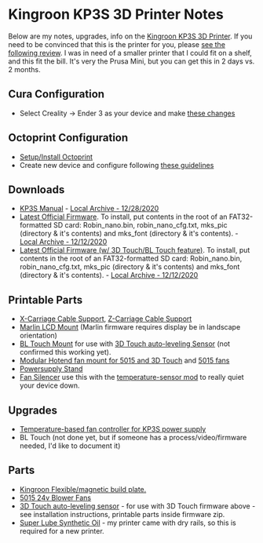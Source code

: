 # Kingroon KP3S 3D Printer Notes

Below are my notes, upgrades, info on the [Kingroon KP3S 3D
Printer](https://www.amazon.com/gp/product/B08F51DPRX/ref=as_li_tl?ie=UTF8&camp=1789&creative=9325&creativeASIN=B08F51DPRX&linkCode=as2&tag=orgbubba-20&linkId=775b118605389899af8b4b9708d69a68).
If you need to be convinced that this is the printer for you, please [see the
following review](https://3dprintbeginner.com/kingroon-kp3s-review/). I was in
need of a smaller printer that I could fit on a shelf, and this fit the bill.
It's very the Prusa Mini, but you can get this in 2 days vs. 2 months.  

## Cura Configuration
* Select Creality -> Ender 3 as your device and make [these changes](Cura.md)

## Octoprint Configuration
* [Setup/Install Octoprint](https://octoprint.org/download/)
* Create new device and configure following [these guidelines](Octoprint.md)

## Downloads
* [KP3S Manual](https://www.kingroon.com/?do_action=action.download&DId=6) - [Local Archive - 12/28/2020](https://github.com/bdwilson/KP3S/blob/main/files/KP3S%20User%20Manual%202020.12.28.pdf)
* [Latest Official
Firmware](https://www.kingroon.com/?do_action=action.download&DId=3). To
install, put contents in the root of an FAT32-formatted SD card: Robin_nano.bin, robin_nano_cfg.txt, mks_pic (directory &
it's contents) and mks_font (directory & it's contents). - [Local Archive - 12/12/2020](https://github.com/bdwilson/KP3S/blob/main/files/KP3S-Firmware-201022.zip?raw=true)
* [Latest Official Firmware (w/ 3D Touch/BL Touch
feature)](https://www.kingroon.com/?do_action=action.download&DId=2). To
install, put contents in the root of an FAT32-formatted SD card: Robin_nano.bin, robin_nano_cfg.txt, mks_pic (directory & it's contents) and mks_font (directory & it's contents). - [Local Archive - 12/12/2020](https://github.com/bdwilson/KP3S/blob/main/files/KP3S-Firmware-3Dtouch.zip?raw=true)

## Printable Parts
* [X-Carriage Cable Support](https://www.thingiverse.com/thing:4679515), [Z-Carriage Cable Support](https://www.thingiverse.com/thing:4689252)
* [Marlin LCD Mount](https://www.thingiverse.com/thing:4578390) (Marlin firmware requires display be in landscape orientation)
* [BL Touch Mount](https://www.thingiverse.com/thing:4692042) for use with [3D Touch auto-leveling Sensor](https://www.amazon.com/gp/product/B0821314T9/ref=as_li_tl?ie=UTF8&camp=1789&creative=9325&creativeASIN=B0821314T9&linkCode=as2&tag=orgbubba-20&linkId=2d2d0fa5ed316abc4019de7644878363) (not confirmed this working yet). 
* [Modular Hotend fan mount for 5015 and 3D Touch](https://www.thingiverse.com/thing:4609134) and [5015 fans](https://www.amazon.com/gp/product/B0885XR31J/ref=as_li_tl?ie=UTF8&camp=1789&creative=9325&creativeASIN=B0885XR31J&linkCode=as2&tag=orgbubba-20&linkId=ad2dc28ae56eb2a70f9331ef4ead53b6) 
* [Powersupply Stand](https://www.thingiverse.com/thing:4740318)
* [Fan Silencer](https://www.thingiverse.com/thing:3612639) use this with the [temperature-sensor mod](Powersupply.md) to really quiet your device down.

## Upgrades
* [Temperature-based fan controller for KP3S power supply](Powersupply.md)
* BL Touch (not done yet, but if someone has a process/video/firmware needed, I'd like to document it)

## Parts
* [Kingroon Flexible/magnetic build
plate.](https://www.amazon.com/gp/product/B08KXN8ZGD/ref=as_li_tl?ie=UTF8&camp=1789&creative=9325&creativeASIN=B08KXN8ZGD&linkCode=as2&tag=orgbubba-20&linkId=06e9ed49fc5541940522d04fa697c856)
* [5015 24v Blower Fans](https://www.amazon.com/gp/product/B0885XR31J/ref=as_li_tl?ie=UTF8&camp=1789&creative=9325&creativeASIN=B0885XR31J&linkCode=as2&tag=orgbubba-20&linkId=ad2dc28ae56eb2a70f9331ef4ead53b6)
* [3D Touch auto-leveling sensor](https://www.amazon.com/gp/product/B0821314T9/ref=as_li_tl?ie=UTF8&camp=1789&creative=9325&creativeASIN=B0821314T9&linkCode=as2&tag=orgbubba-20&linkId=2d2d0fa5ed316abc4019de7644878363) - for use with 3D Touch firmware above - see installation instructions, printable parts inside firmware zip.
* [Super Lube Synthetic Oil](https://www.amazon.com/gp/product/B000UKUHXK/ref=as_li_tl?ie=UTF8&camp=1789&creative=9325&creativeASIN=B000UKUHXK&linkCode=as2&tag=orgbubba-20&linkId=8f584c48f315bc5f149479d701802779) - my printer came with dry rails, so this is required for a new printer.
